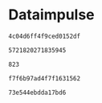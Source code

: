 # Dataimpulse

```4c04d6ff4f9ced0152df```

```5721820271835945```

```823```

```f7f6b97ad4f7f1631562```

```73e544ebdda17bd6```
